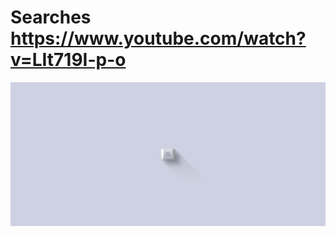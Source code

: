 # Searches https://www.youtube.com/watch?v=LIt719I-p-o
<p align="center">
  <img src="preview.png" alt="preview del proyecto"  width="1600">
</p>